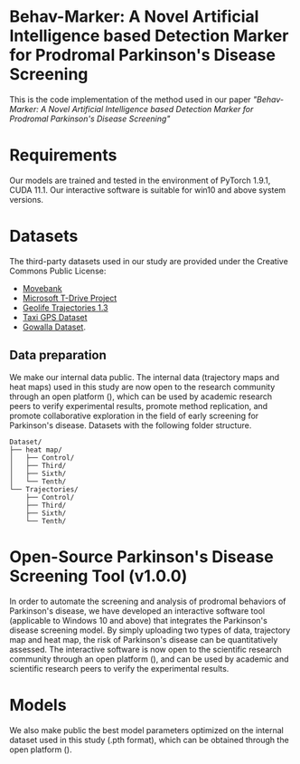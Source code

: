 # Behav-Marker: A Novel Artificial Intelligence based Detection Marker for Prodromal Parkinson's Disease Screening
This is the code implementation of the method used in our paper *"Behav-Marker: A Novel Artificial Intelligence based Detection Marker for Prodromal Parkinson's Disease Screening"*
# Requirements
Our models are trained and tested in the environment of PyTorch 1.9.1, CUDA 11.1. Our interactive software is suitable for win10 and above system versions.
# Datasets
The third-party datasets used in our study are provided under the Creative Commons Public License:  
- [Movebank](https://www.movebank.org/)  
- [Microsoft T-Drive Project](https://www.microsoft.com/en-us/research/publication/t-drive-trajectory-data-sample/)  
- [Geolife Trajectories 1.3](https://www.microsoft.com/en-us/download/details.aspx?id=52367)  
- [Taxi GPS Dataset](https://tianchi.aliyun.com/dataset/94216)  
- [Gowalla Dataset](https://snap.stanford.edu/data/loc-gowalla.html).  
## Data preparation
We make our internal data public. The internal data (trajectory maps and heat maps) used in this study are now open to the research community through an open platform (), which can be used by academic research peers to verify experimental results, promote method replication, and promote collaborative exploration in the field of early screening for Parkinson's disease.
Datasets with the following folder structure.
```
Dataset/
├── heat map/
│   ├── Control/
│   ├── Third/
│   ├── Sixth/
│   └── Tenth/
└── Trajectories/
    ├── Control/
    ├── Third/
    ├── Sixth/
    └── Tenth/
 ```
# Open-Source Parkinson's Disease Screening Tool (v1.0.0)
In order to automate the screening and analysis of prodromal behaviors of Parkinson's disease, we have developed an interactive software tool (applicable to Windows 10 and above) that integrates the Parkinson's disease screening model. By simply uploading two types of data, trajectory map and heat map, the risk of Parkinson's disease can be quantitatively assessed. The interactive software is now open to the scientific research community through an open platform (), and can be used by academic and scientific research peers to verify the experimental results.


# Models
We also make public the best model parameters optimized on the internal dataset used in this study (.pth format), which can be obtained through the open platform ().
